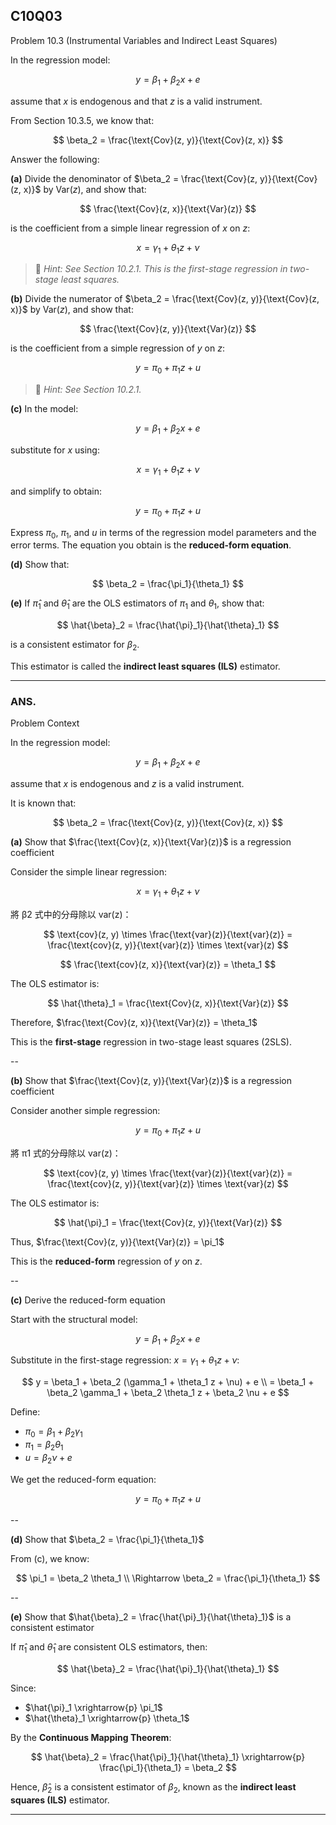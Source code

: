 ## C10Q03

Problem 10.3 (Instrumental Variables and Indirect Least Squares)

In the regression model:

$$
y = \beta_1 + \beta_2 x + e
$$

assume that $x$ is endogenous and that $z$ is a valid instrument.

From Section 10.3.5, we know that:

$$
\beta_2 = \frac{\text{Cov}(z, y)}{\text{Cov}(z, x)}
$$

Answer the following:

**(a)**
Divide the denominator of $\beta_2 = \frac{\text{Cov}(z, y)}{\text{Cov}(z, x)}$ by $\text{Var}(z)$, and show that:

$$
\frac{\text{Cov}(z, x)}{\text{Var}(z)}
$$

is the coefficient from a simple linear regression of $x$ on $z$:

$$
x = \gamma_1 + \theta_1 z + \nu
$$

> 🔎 *Hint: See Section 10.2.1. This is the first-stage regression in two-stage least squares.*


**(b)**
Divide the numerator of $\beta_2 = \frac{\text{Cov}(z, y)}{\text{Cov}(z, x)}$ by $\text{Var}(z)$, and show that:

$$
\frac{\text{Cov}(z, y)}{\text{Var}(z)}
$$

is the coefficient from a simple regression of $y$ on $z$:

$$
y = \pi_0 + \pi_1 z + u
$$

> 🔎 *Hint: See Section 10.2.1.*


**(c)**
In the model:

$$
y = \beta_1 + \beta_2 x + e
$$

substitute for $x$ using:

$$
x = \gamma_1 + \theta_1 z + \nu
$$

and simplify to obtain:

$$
y = \pi_0 + \pi_1 z + u
$$

Express $\pi_0$, $\pi_1$, and $u$ in terms of the regression model parameters and the error terms. The equation you obtain is the **reduced-form equation**.


**(d)**
Show that:

$$
\beta_2 = \frac{\pi_1}{\theta_1}
$$


**(e)**
If $\hat{\pi}_1$ and $\hat{\theta}_1$ are the OLS estimators of $\pi_1$ and $\theta_1$, show that:

$$
\hat{\beta}_2 = \frac{\hat{\pi}_1}{\hat{\theta}_1}
$$

is a consistent estimator for $\beta_2$.

This estimator is called the **indirect least squares (ILS)** estimator.


----

### ANS.

Problem Context

In the regression model:

$$
y = \beta_1 + \beta_2 x + e
$$

assume that $x$ is endogenous and $z$ is a valid instrument.

It is known that:

$$
\beta_2 = \frac{\text{Cov}(z, y)}{\text{Cov}(z, x)}
$$



**(a)** Show that $\frac{\text{Cov}(z, x)}{\text{Var}(z)}$ is a regression coefficient

Consider the simple linear regression:

$$
x = \gamma_1 + \theta_1 z + \nu
$$

將 β2 式中的分母除以 var(z)：

$$
\text{cov}(z, y) \times \frac{\text{var}(z)}{\text{var}(z)} = \frac{\text{cov}(z, y)}{\text{var}(z)} \times \text{var}(z)
$$

$$
\frac{\text{cov}(z, x)}{\text{var}(z)} = \theta_1
$$


The OLS estimator is:

$$
\hat{\theta}_1 = \frac{\text{Cov}(z, x)}{\text{Var}(z)}
$$

Therefore, $\frac{\text{Cov}(z, x)}{\text{Var}(z)} = \theta_1$

This is the **first-stage** regression in two-stage least squares (2SLS).

--

**(b)** Show that $\frac{\text{Cov}(z, y)}{\text{Var}(z)}$ is a regression coefficient

Consider another simple regression:

$$
y = \pi_0 + \pi_1 z + u
$$

將 π1  式的分母除以 var(z)：

$$
\text{cov}(z, y) \times \frac{\text{var}(z)}{\text{var}(z)} = \frac{\text{cov}(z, y)}{\text{var}(z)} \times \text{var}(z)
$$

The OLS estimator is:

$$
\hat{\pi}_1 = \frac{\text{Cov}(z, y)}{\text{Var}(z)}
$$

Thus, $\frac{\text{Cov}(z, y)}{\text{Var}(z)} = \pi_1$

This is the **reduced-form** regression of $y$ on $z$.

--

**(c)** Derive the reduced-form equation

Start with the structural model:

$$
y = \beta_1 + \beta_2 x + e
$$

Substitute in the first-stage regression: $x = \gamma_1 + \theta_1 z + \nu$:

$$
y = \beta_1 + \beta_2 (\gamma_1 + \theta_1 z + \nu) + e \\
= \beta_1 + \beta_2 \gamma_1 + \beta_2 \theta_1 z + \beta_2 \nu + e
$$

Define:

- $\pi_0 = \beta_1 + \beta_2 \gamma_1$
- $\pi_1 = \beta_2 \theta_1$
- $u = \beta_2 \nu + e$

We get the reduced-form equation:

$$
y = \pi_0 + \pi_1 z + u
$$

--

**(d)** Show that $\beta_2 = \frac{\pi_1}{\theta_1}$

From (c), we know:

$$
\pi_1 = \beta_2 \theta_1 \\
\Rightarrow \beta_2 = \frac{\pi_1}{\theta_1}
$$

--

**(e)** Show that $\hat{\beta}_2 = \frac{\hat{\pi}_1}{\hat{\theta}_1}$ is a consistent estimator

If $\hat{\pi}_1$ and $\hat{\theta}_1$ are consistent OLS estimators, then:

$$
\hat{\beta}_2 = \frac{\hat{\pi}_1}{\hat{\theta}_1}
$$

Since:

- $\hat{\pi}_1 \xrightarrow{p} \pi_1$
- $\hat{\theta}_1 \xrightarrow{p} \theta_1$

By the **Continuous Mapping Theorem**:

$$
\hat{\beta}_2 = \frac{\hat{\pi}_1}{\hat{\theta}_1} \xrightarrow{p} \frac{\pi_1}{\theta_1} = \beta_2
$$

Hence, $\hat{\beta}_2$ is a consistent estimator of $\beta_2$, known as the **indirect least squares (ILS)** estimator.

---







